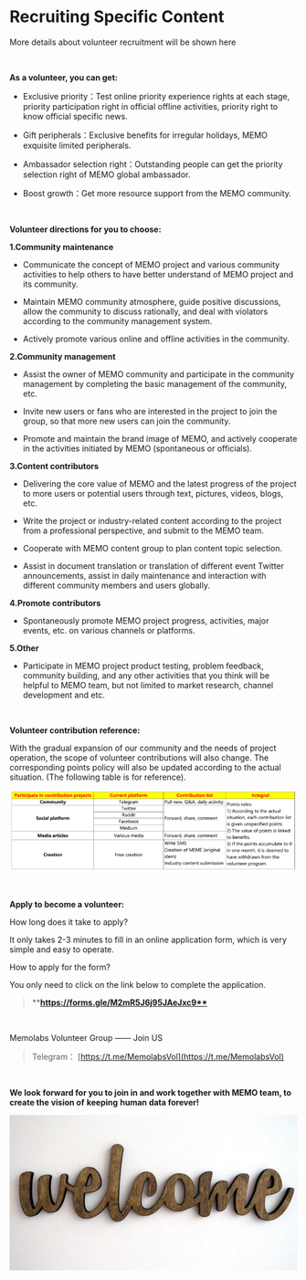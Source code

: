 # Recruiting Specific Content

More details about volunteer recruitment will be shown here

&nbsp;

**As a volunteer, you can get:**

* Exclusive priority：Test online priority experience rights at each stage, priority participation right in official offline activities, priority right to know official specific news.

* Gift peripherals：Exclusive benefits for irregular holidays, MEMO exquisite limited peripherals.

* Ambassador selection right：Outstanding people can get the priority selection right of MEMO global ambassador.

* Boost growth：Get more resource support from the MEMO community.

&nbsp;

**Volunteer directions for you to choose:**

**1.Community maintenance**

* Communicate the concept of MEMO project and various community activities to help others to have better understand of MEMO project and its community.

* Maintain MEMO community atmosphere, guide positive discussions, allow the community to discuss rationally, and deal with violators according to the community management system.

* Actively promote various online and offline activities in the community.

**2.Community management**

* Assist the owner of MEMO community and participate in the community management by completing the basic management of the community, etc.

* Invite new users or fans who are interested in the project to join the group, so that more new users can join the community.

* Promote and maintain the brand image of MEMO, and actively cooperate in the activities initiated by MEMO (spontaneous or officials).

**3.Content contributors**

- Delivering the core value of MEMO and the latest progress of the project to more users or potential users through text, pictures, videos, blogs, etc.

- Write the project or industry-related content according to the project from a professional perspective, and submit to the MEMO team.

- Cooperate with MEMO content group to plan content topic selection.

- Assist in document translation or translation of different event Twitter announcements, assist in daily maintenance and interaction with different community members and users globally.

**4.Promote contributors**

- Spontaneously promote MEMO project progress, activities, major events, etc. on various channels or platforms. 

**5.Other**

- Participate in MEMO project product testing, problem feedback, community building, and any other activities that you think will be helpful to MEMO team, but not limited to market research, channel development and etc.

&nbsp; 

**Volunteer contribution reference:**

With the gradual expansion of our community and the needs of project operation, the scope of volunteer contributions will also change. The corresponding points policy will also be updated according to the actual situation. (The following table is for reference).

![1](./volunteer.png)

&nbsp; 

**Apply to become a volunteer:**

How long does it take to apply?

It only takes 2-3 minutes to fill in an online application form, which is very simple and easy to operate.

How to apply for the form?

You only need to click on the link below to complete the application.

>  **​**https://forms.gle/M2mR5J6j95JAeJxc9**​**

&nbsp; 

Memolabs Volunteer Group —— Join US

>  Telegram： [https://t.me/MemolabsVol](https://t.me/MemolabsVol) ​

&nbsp;

**We look forward for you to join in and work together with MEMO team, to create the vision of** **keeping** **human data forever!**

![2](./welcome.png)

​
